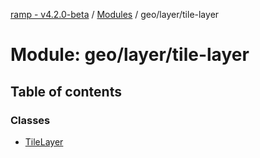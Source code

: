 [ramp - v4.2.0-beta](../README.md) / [Modules](../modules.md) / geo/layer/tile-layer

# Module: geo/layer/tile-layer

## Table of contents

### Classes

- [TileLayer](../classes/geo_layer_tile_layer.TileLayer.md)
